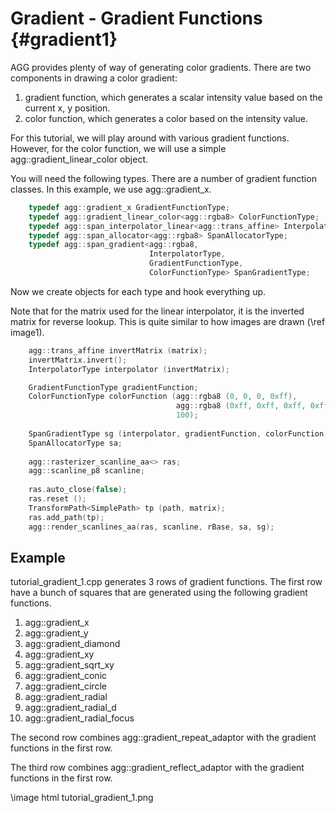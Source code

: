 Gradient - Gradient Functions {#gradient1}
==========================================

AGG provides plenty of way of generating color gradients.  There are
two components in drawing a color gradient:

1. gradient function, which generates a scalar intensity value based on
   the current x, y position.
2. color function, which generates a color based on the intensity value.

For this tutorial, we will play around with various gradient functions.
However, for the color function, we will use a simple agg::gradient_linear_color
object.

You will need the following types.  There are a number of gradient function
classes.  In this example, we use agg::gradient_x. 

```cpp
	typedef agg::gradient_x GradientFunctionType;
	typedef agg::gradient_linear_color<agg::rgba8> ColorFunctionType;
	typedef agg::span_interpolator_linear<agg::trans_affine> InterpolatorType;
	typedef agg::span_allocator<agg::rgba8> SpanAllocatorType;
	typedef agg::span_gradient<agg::rgba8,
	                           InterpolatorType,
	                           GradientFunctionType,
	                           ColorFunctionType> SpanGradientType;
```

Now we create objects for each type and hook everything up.

Note that for the matrix used for the linear interpolator, it is the inverted
matrix for reverse lookup.  This is quite similar to how images are
drawn (\ref image1).


```cpp
	agg::trans_affine invertMatrix (matrix);
	invertMatrix.invert();
	InterpolatorType interpolator (invertMatrix);

	GradientFunctionType gradientFunction;	
	ColorFunctionType colorFunction (agg::rgba8 (0, 0, 0, 0xff),
	                                 agg::rgba8 (0xff, 0xff, 0xff, 0xff),
	                                 100);
	
	SpanGradientType sg (interpolator, gradientFunction, colorFunction, 0.0, 50.0);
	SpanAllocatorType sa;
	
	agg::rasterizer_scanline_aa<> ras;
	agg::scanline_p8 scanline;
	
	ras.auto_close(false);
	ras.reset ();
	TransformPath<SimplePath> tp (path, matrix);
	ras.add_path(tp);
	agg::render_scanlines_aa(ras, scanline, rBase, sa, sg);
```

Example
-------

tutorial_gradient_1.cpp generates 3 rows of gradient functions.  The first
row have a bunch of squares that are generated using the following gradient
functions.

1. agg::gradient_x
2. agg::gradient_y
3. agg::gradient_diamond
4. agg::gradient_xy
5. agg::gradient_sqrt_xy
6. agg::gradient_conic
7. agg::gradient_circle
8. agg::gradient_radial
9. agg::gradient_radial_d
10. agg::gradient_radial_focus

The second row combines agg::gradient_repeat_adaptor with the gradient
functions in the first row.

The third row combines agg::gradient_reflect_adaptor with the gradient
functions in the first row.

\image html tutorial_gradient_1.png

